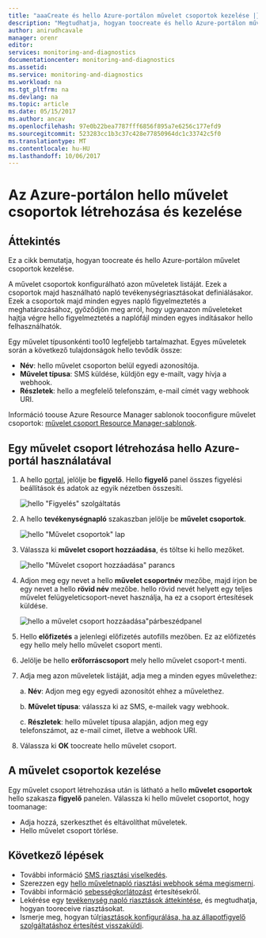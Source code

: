```yaml
---
title: "aaaCreate és hello Azure-portálon művelet csoportok kezelése |} Microsoft Docs"
description: "Megtudhatja, hogyan toocreate és hello Azure-portálon művelet csoportok kezelése."
author: anirudhcavale
manager: orenr
editor: 
services: monitoring-and-diagnostics
documentationcenter: monitoring-and-diagnostics
ms.assetid: 
ms.service: monitoring-and-diagnostics
ms.workload: na
ms.tgt_pltfrm: na
ms.devlang: na
ms.topic: article
ms.date: 05/15/2017
ms.author: ancav
ms.openlocfilehash: 97e0b22bea7787fff6856f895a7e6256c177efd9
ms.sourcegitcommit: 523283cc1b3c37c428e77850964dc1c33742c5f0
ms.translationtype: MT
ms.contentlocale: hu-HU
ms.lasthandoff: 10/06/2017
---
```

# <a name="create-and-manage-action-groups-in-hello-azure-portal"></a>Az Azure-portálon hello művelet csoportok létrehozása és kezelése
## <a name="overview"></a>Áttekintés ##
Ez a cikk bemutatja, hogyan toocreate és hello Azure-portálon művelet csoportok kezelése.

A művelet csoportok konfigurálható azon műveletek listáját. Ezek a csoportok majd használható napló tevékenységriasztásokat definiálásakor. Ezek a csoportok majd minden egyes napló figyelmeztetés a meghatározásához, győződjön meg arról, hogy ugyanazon műveleteket hajtja végre hello figyelmeztetés a naplófájl minden egyes indításakor hello felhasználhatók.

Egy művelet típusonkénti too10 legfeljebb tartalmazhat. Egyes műveletek során a következő tulajdonságok hello tevődik össze:

* **Név**: hello művelet csoporton belül egyedi azonosítója.  
* **Művelet típusa**: SMS küldése, küldjön egy e-mailt, vagy hívja a webhook.  
* **Részletek**: hello a megfelelő telefonszám, e-mail címét vagy webhook URI.

Információ toouse Azure Resource Manager sablonok tooconfigure művelet csoportok: [művelet csoport Resource Manager-sablonok](monitoring-create-action-group-with-resource-manager-template.md).

## <a name="create-an-action-group-by-using-hello-azure-portal"></a>Egy művelet csoport létrehozása hello Azure-portál használatával ##
1. A hello [portal](https://portal.azure.com), jelölje be **figyelő**. Hello **figyelő** panel összes figyelési beállítások és adatok az egyik nézetben összesíti.

    ![hello "Figyelés" szolgáltatás](./media/monitoring-action-groups/home-monitor.png)
2. A hello **tevékenységnapló** szakaszban jelölje be **művelet csoportok**.

    ![hello "Művelet csoportok" lap](./media/monitoring-action-groups/action-groups-blade.png)
3. Válassza ki **művelet csoport hozzáadása**, és töltse ki hello mezőket.

    ![hello "Művelet csoport hozzáadása" parancs](./media/monitoring-action-groups/add-action-group.png)
4. Adjon meg egy nevet a hello **művelet csoportnév** mezőbe, majd írjon be egy nevet a hello **rövid név** mezőbe. hello rövid nevét helyett egy teljes művelet felügyeleticsoport-nevet használja, ha ez a csoport értesítések küldése.

      ![hello a művelet csoport hozzáadása"párbeszédpanel](./media/monitoring-action-groups/action-group-define.png)

5. Hello **előfizetés** a jelenlegi előfizetés autofills mezőben. Ez az előfizetés egy hello mely hello művelet csoport menti.

6. Jelölje be hello **erőforráscsoport** mely hello művelet csoport-t menti.

7. Adja meg azon műveletek listáját, adja meg a minden egyes művelethez:

    a. **Név**: Adjon meg egy egyedi azonosítót ehhez a művelethez.

    b. **Művelet típusa**: válassza ki az SMS, e-mailek vagy webhook.

    c. **Részletek**: hello művelet típusa alapján, adjon meg egy telefonszámot, az e-mail címet, illetve a webhook URI.

8. Válassza ki **OK** toocreate hello művelet csoport.

## <a name="manage-your-action-groups"></a>A művelet csoportok kezelése ##
Egy művelet csoport létrehozása után is látható a hello **művelet csoportok** hello szakasza **figyelő** panelen. Válassza ki hello művelet csoportot, hogy toomanage:

* Adja hozzá, szerkeszthet és eltávolíthat műveletek.
* Hello művelet csoport törlése.

## <a name="next-steps"></a>Következő lépések ##
* További információ [SMS riasztási viselkedés](monitoring-sms-alert-behavior.md).  
* Szerezzen egy [hello műveletnapló riasztási webhook séma megismerni](monitoring-activity-log-alerts-webhook.md).  
* További információ [sebességkorlátozást](monitoring-alerts-rate-limiting.md) értesítésekről. 
* Lekérése egy [tevékenység napló riasztások áttekintése](monitoring-overview-alerts.md), és megtudhatja, hogyan tooreceive riasztásokat.  
* Ismerje meg, hogyan túl[riasztások konfigurálása, ha az állapotfigyelő szolgáltatáshoz értesítést visszaküldi](monitoring-activity-log-alerts-on-service-notifications.md).
